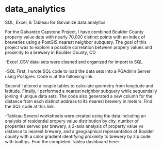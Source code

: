 # data_analytics

SQL, Excel, & Tableau for Galvanize data analytics

For the Galvanize Capstone Project, I have combined Boulder County property value data with nearly 70,000 distinct points with an index of breweries using a PostGIS nearest neighbor subquery.  The goal of this project was to explore a possible correlation between propery values and proximity to a brewery in Boulder County, CO

-Excel
.CSV data-sets were cleaned and organized for import to SQL

-SQL
First, I wrote SQL code to load the data sets into a PGAdmin Server using Postgres.  Code is at the following link:


Second I altered a couple tables to calculate geometry from longitude and latitude.  Finally, I performed a nearest neighbor subquery while sequentially joining 4 unique data sets.  The code also generated a new column for the distance from each distinct address to its nearest brewery in meters.  Find the SQL code at this link.

-Tableau
Several worksheets were created using the data including an analysis of residential propery value distribution by city, number of properties served per brewery, a 2-axis analysis of property value vs distance to nearest brewery, and a geographical representation of Boulder county with a color gradient identifying proximity to brewery by zip code with tooltips.
Find the completed Tablea dashboard here:
